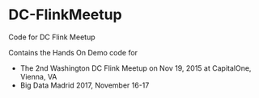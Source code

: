 # DC-FlinkMeetup
Code for DC Flink Meetup

Contains the Hands On Demo code for 
* The 2nd Washington DC Flink Meetup on Nov 19, 2015 at CapitalOne, Vienna, VA
* Big Data Madrid 2017, November 16-17 

